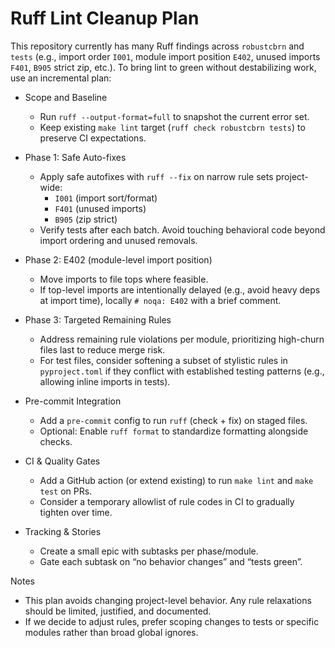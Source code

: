 # Ruff Lint Cleanup Plan

This repository currently has many Ruff findings across `robustcbrn` and `tests` (e.g., import order `I001`, module import position `E402`, unused imports `F401`, `B905` strict zip, etc.). To bring lint to green without destabilizing work, use an incremental plan:

- Scope and Baseline
  - Run `ruff --output-format=full` to snapshot the current error set.
  - Keep existing `make lint` target (`ruff check robustcbrn tests`) to preserve CI expectations.

- Phase 1: Safe Auto-fixes
  - Apply safe autofixes with `ruff --fix` on narrow rule sets project-wide:
    - `I001` (import sort/format)
    - `F401` (unused imports)
    - `B905` (zip strict)
  - Verify tests after each batch. Avoid touching behavioral code beyond import ordering and unused removals.

- Phase 2: E402 (module-level import position)
  - Move imports to file tops where feasible.
  - If top-level imports are intentionally delayed (e.g., avoid heavy deps at import time), locally `# noqa: E402` with a brief comment.

- Phase 3: Targeted Remaining Rules
  - Address remaining rule violations per module, prioritizing high-churn files last to reduce merge risk.
  - For test files, consider softening a subset of stylistic rules in `pyproject.toml` if they conflict with established testing patterns (e.g., allowing inline imports in tests).

- Pre-commit Integration
  - Add a `pre-commit` config to run `ruff` (check + fix) on staged files.
  - Optional: Enable `ruff format` to standardize formatting alongside checks.

- CI & Quality Gates
  - Add a GitHub action (or extend existing) to run `make lint` and `make test` on PRs.
  - Consider a temporary allowlist of rule codes in CI to gradually tighten over time.

- Tracking & Stories
  - Create a small epic with subtasks per phase/module.
  - Gate each subtask on “no behavior changes” and “tests green”.

Notes
- This plan avoids changing project-level behavior. Any rule relaxations should be limited, justified, and documented.
- If we decide to adjust rules, prefer scoping changes to tests or specific modules rather than broad global ignores.
